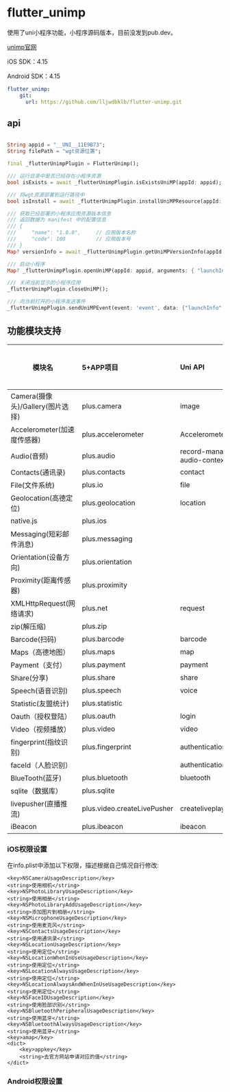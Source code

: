 # flutter_unimp

使用了uni小程序功能，小程序源码版本，目前没发到pub.dev。

[unimp官网](https://nativesupport.dcloud.net.cn/)

iOS SDK：4.15

Android SDK：4.15

```yaml
flutter_unimp:
    git:
      url: https://github.com/lljwdbklb/flutter-unimp.git
```

## api

```dart

String appid = "__UNI__11E9B73";
String filePath = "wgt资源位置";

final _flutterUnimpPlugin = FlutterUnimp();

/// 运行目录中是否已经存在小程序资源
bool isExists = await _flutterUnimpPlugin.isExistsUniMP(appId: appid);

/// 将wgt资源部署到运行路径中
bool isInstall = await _flutterUnimpPlugin.installUniMPResource(appId: appid, wgtPath: filePath);

/// 获取已经部署的小程序应用资源版本信息
/// 返回数据为 manifest 中的配置信息
/// {
///     "name": "1.0.0",     // 应用版本名称
///     "code": 100          // 应用版本号
/// }
Map? versionInfo = await _flutterUnimpPlugin.getUniMPVersionInfo(appId: appid);

/// 启动小程序
Map? _flutterUnimpPlugin.openUniMP(appId: appid, arguments: { "launchInfo": "Hello UniMP" });

/// 关闭当前显示的小程序应用
_flutterUnimpPlugin.closeUniMP();

/// 向当前打开的小程序发送事件
_flutterUnimpPlugin.sendUniMPEvent(event: 'event', data: {"launchInfo": "Hello UniMP"});

```

## 功能模块支持
| 模块名                           | 5+APP项目                   | Uni API                           | 是否支持 |
|----------------------------------|:----------------------------|:----------------------------------|----------|
| Camera(摄像头)/Gallery(图片选择) | plus.camera                 | image                             | 是       |
| Accelerometer(加速度传感器)      | plus.accelerometer          | Accelerometer                     | 是       |
| Audio(音频)                      | plus.audio                  | record-manager<br />audio-context | 是       |
| Contacts(通讯录)                 | plus.contacts               | contact                           | 是       |
| File(文件系统)                   | plus.io                     | file                              | 是       |
| Geolocation(高德定位)            | plus.geolocation            | location                          | 是       |
| native.js                        | plus.ios                    |                                   | 是       |
| Messaging(短彩邮件消息)          | plus.messaging              |                                   | 是       |
| Orientation(设备方向)            | plus.orientation            |                                   | 是       |
| Proximity(距离传感器)            | plus.proximity              |                                   | 是       |
| XMLHttpRequest(网络请求)         | plus.net                    | request                           | 是       |
| zip(解压缩)                      | plus.zip                    |                                   | 是       |
| Barcode(扫码)                    | plus.barcode                | barcode                           | 是       |
| Maps（高德地图）                   | plus.maps                   | map                               | 是       |
| Payment（支付）                    | plus.payment                | payment                           | 否       |
| Share(分享)                      | plus.share                  | share                             | 否       |
| Speech(语音识别)                 | plus.speech                 | voice                             | 否       |
| Statistic(友盟统计)              | plus.statistic              |                                   | 是       |
| Oauth（授权登陆）                  | plus.oauth                  | login                             | 否       |
| Video（视频播放）                  | plus.video                  | video                             | 是       |
| fingerprint(指纹识别)            | plus.fingerprint            | authentication                    | 是       |
| faceId（人脸识别）                 |                             | authentication                    | 是       |
| BlueTooth(蓝牙)                  | plus.bluetooth              | bluetooth                         | 是       |
| sqlite（数据库）                   | plus.sqlite                 |                                   | 是       |
| livepusher(直播推流)             | plus.video.createLivePusher | createliveplayercontext           | 是       |
| iBeacon                          | plus.ibeacon                | ibeacon                           | 是       |

### iOS权限设置
在info.plist中添加以下权限，描述根据自己情况自行修改:
```plist
<key>NSCameraUsageDescription</key>
<string>使用相机</string>
<key>NSPhotoLibraryUsageDescription</key>
<string>使用相册</string>
<key>NSPhotoLibraryAddUsageDescription</key>
<string>添加图片到相册</string>
<key>NSMicrophoneUsageDescription</key>
<string>使用麦克风</string>
<key>NSContactsUsageDescription</key>
<string>使用通讯录</string>
<key>NSLocationUsageDescription</key>
<string>使用定位</string>
<key>NSLocationWhenInUseUsageDescription</key>
<string>使用定位</string>
<key>NSLocationAlwaysUsageDescription</key>
<string>使用定位</string>
<key>NSLocationAlwaysAndWhenInUseUsageDescription</key>
<string>使用定位</string>
<key>NSFaceIDUsageDescription</key>
<string>使用脸部识别</string>
<key>NSBluetoothPeripheralUsageDescription</key>
<string>使用蓝牙</string>
<key>NSBluetoothAlwaysUsageDescription</key>
<string>使用蓝牙</string>
<key>amap</key>
<dict>
	<key>appkey</key>
	<string>去官方网站申请对应的值</string>
</dict>
```

### Android权限设置

